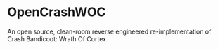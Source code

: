 # OpenCrashWOC
An open source, clean-room reverse engineered re-implementation of Crash Bandicoot: Wrath Of Cortex
